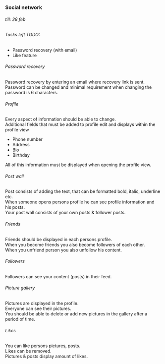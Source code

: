 ### Social network

###### till: 28 feb

###### Tasks left TODO:

- Password recovery (with email)
- Like feature

###### Password recovery

Password recovery by entering an email where recovery link is sent.  
Password can be changed and minimal requirement when changing the password is 6 characters.

###### Profile

Every aspect of information should be able to change.  
Additional fields that must be added to profile edit and displays within the profile view  
- Phone number
- Address
- Bio
- Birthday

All of this information must be displayed when opening the profile view.

###### Post wall

Post consists of adding the text, that can be formatted bold, italic, underline etc.  
When someone opens persons profile he can see profile information and his posts.  
Your post wall consists of your own posts & follower posts.  

###### Friends

Friends should be displayed in each persons profile.    
When you become friends you also become followers of each other.  
When you unfriend person you also unfollow his content.  

###### Followers  

Followers can see your content (posts) in their feed.  
 
###### Picture gallery  

Pictures are displayed in the profile.  
Everyone can see their pictures.  
You should be able to delete or add new pictures in the gallery after a period of time.  

###### Likes

You can like persons pictures, posts.  
Likes can be removed.  
Pictures & posts display amount of likes.  

